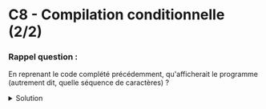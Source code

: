 # C8 - Compilation conditionnelle (2/2)

### Rappel question :

En reprenant le code complété précédemment, qu'afficherait le programme (autrement dit, quelle séquence de caractères) ?

<details>
<summary>Solution</summary>

~~~c
b d h

~~~

</details>
